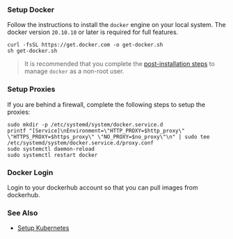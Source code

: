 
### Setup Docker

Follow the instructions to install the `docker` engine on your local system. The docker version `20.10.10` or later is required for full features.  

```
curl -fsSL https://get.docker.com -o get-docker.sh
sh get-docker.sh
```

> It is recommended that you complete the [post-installation steps](https://docs.docker.com/engine/install/linux-postinstall/#manage-docker-as-a-non-root-user) to manage `docker` as a non-root user.   

### Setup Proxies

If you are behind a firewall, complete the following steps to setup the proxies:  

```
sudo mkdir -p /etc/systemd/system/docker.service.d
printf "[Service]\nEnvironment=\"HTTP_PROXY=$http_proxy\" \"HTTPS_PROXY=$https_proxy\" \"NO_PROXY=$no_proxy\"\n" | sudo tee /etc/systemd/system/docker.service.d/proxy.conf
sudo systemctl daemon-reload
sudo systemctl restart docker
```

### Docker Login

Login to your dockerhub account so that you can pull images from dockerhub. 

### See Also

- [Setup Kubernetes](setup-kubernetes.md)  

